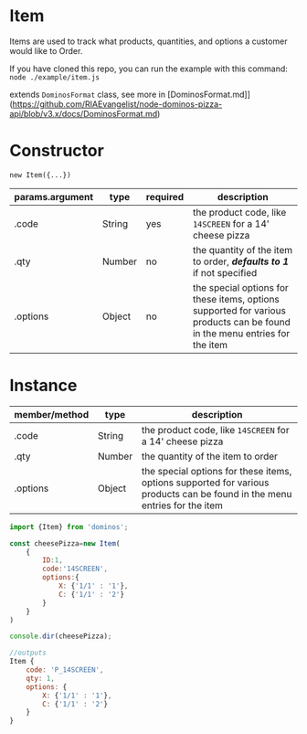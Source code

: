 Item
====
Items are used to track what products, quantities, and options a customer would like to Order.

If you have cloned this repo, you can run the example with this command:
`node ./example/item.js`

extends `DominosFormat` class, see more in [DominosFormat.md]](https://github.com/RIAEvangelist/node-dominos-pizza-api/blob/v3.x/docs/DominosFormat.md)

Constructor
====

`new Item({...})`

|params.argument|type  |required|description|
|--------|------|--------|-------|
|.code        |String|yes|the product code, like `14SCREEN` for a 14' cheese pizza|
|.qty         |Number|no|the quantity of the item to order, ***defaults to 1*** if not specified|
|.options     |Object|no|the special options for these items, options supported for various products can be found in the menu entries for the item|

Instance
====

|member/method|type  |description|
|-------------|------|-------    |
|.code        |String|the product code, like `14SCREEN` for a 14' cheese pizza|
|.qty         |Number|the quantity of the item to order|
|.options     |Object|the special options for these items, options supported for various products can be found in the menu entries for the item|


```js
import {Item} from 'dominos';

const cheesePizza=new Item(
    {
        ID:1,
        code:'14SCREEN',
        options:{
            X: {'1/1' : '1'}, 
            C: {'1/1' : '2'}
        }
    }
)

console.dir(cheesePizza);

//outputs
Item { 
    code: 'P_14SCREEN', 
    qty: 1, 
    options: {
        X: {'1/1' : '1'}, 
        C: {'1/1' : '2'}
    } 
}

```
